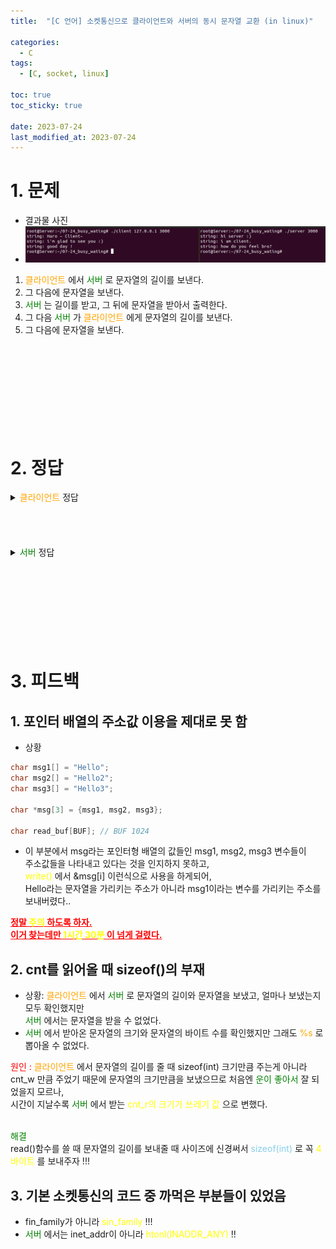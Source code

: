 ```yaml
---
title:  "[C 언어] 소켓통신으로 클라이언트와 서버의 동시 문자열 교환 (in linux)" 

categories:
  - C
tags:
  - [C, socket, linux]

toc: true
toc_sticky: true

date: 2023-07-24
last_modified_at: 2023-07-24
---
```





# 1. 문제


- 결과물 사진
- ![socket_7_result](../../images/socket_7_result.png)  

1. <span style="color:orange"> 클라이언트 </span>에서 <span style="color:green"> 서버 </span>로 문자열의 길이를 보낸다.
2. 그 다음에 문자열을 보낸다.
3. <span style="color:green"> 서버 </span>는 길이를 받고, 그 뒤에 문자열을 받아서 출력한다.
4. 그 다음 <span style="color:green"> 서버 </span>가 <span style="color:orange"> 클라이언트 </span>에게 문자열의 길이를 보낸다.
5. 그 다음에 문자열을 보낸다.



<br>
<br>
<br>
<br>
<br>
<br>
<br>
<br>


# 2. 정답


<details>
<summary> <span style="color:orange"> 클라이언트 </span> 정답 </summary>
<div markdown="1">

```c
#include <stdio.h>
#include <stdlib.h>
#include <string.h>
#include <unistd.h>
#include <arpa/inet.h>
#include <sys/socket.h>

#define BUF 1024

void error_handling(char* message);

int main(int argc, char* argv[])
{
    // basic def
    int sock;
    struct sockaddr_in serv_addr;


    


    // argc check
    if(argc != 3)
    {
        printf("Usage : %s <IP> <PORT> \n", argv[0]);
        exit(1);
    }

    // socket()
    sock = socket(PF_INET, SOCK_STREAM, 0);
    if(sock == -1) error_handling("socket() error");

    // memset init
    memset(&serv_addr, 0, sizeof(serv_addr));
    serv_addr.sin_family = AF_INET;
    serv_addr.sin_addr.s_addr = inet_addr(argv[1]);
    serv_addr.sin_port = htons(atoi(argv[2]));

    // connect
    if( connect(sock, (struct sockaddr*)&serv_addr,  sizeof(serv_addr)) == -1)
        error_handling("connect() error");
    else
        printf("connected..............................\n");




    // coinside str trade def
    char msg1[] = "Hi server ! ";
    char msg2[] = "i am clie...groot";
    char msg3[] = "i am grooooooooot!!!!";

    char* msg[3] = {msg1, msg2, msg3};

    char read_buf[BUF]; // BUF 1024
    

    // for write
    int i, cnt_w;
    ssize_t ck_cnt_w_len, ck_str_w_len;

    // for read
    int cnt_r, str_tot;
    ssize_t ck_cnt_r_len, ck_str_r_len;




    // control
    for(i = 0; i < 3; i++)
    {
        // write cnt
        cnt_w = strlen(msg[1]);
        printf("cnt_w : %d \n", cnt_w);
        ck_cnt_w_len = write(sock, &cnt_w, sizeof(int));
        if( ck_cnt_w_len == -1) error_handling("ck_cnt_w_len is -1 !! error ");
        printf("ck_cnt_w_len : %d \n", (int)ck_cnt_w_len);



        // write str
        ck_str_w_len = write(sock, msg[i], cnt_w);
        if(ck_str_w_len == -1) error_handling("ck_str_w_len error ");
        printf("ck_str_w_len : %d \n", (int)ck_str_w_len);



        // read cnt
        ck_cnt_r_len = read(sock, &cnt_r, sizeof(int));
        if(ck_cnt_r_len == -1) error_handling("read() error");
        printf("ck_cnt_r_len : %d \n", (int)ck_cnt_r_len);

        
        // read str
        str_tot = 0;
        ck_str_r_len = read(sock, &read_buf[str_tot], cnt_r);
        if(ck_str_r_len == -1) error_handling("read() error");
        printf("ck_str_r_len : %d \n", (int)ck_str_r_len);
        read_buf[str_tot + ck_str_r_len] = '\0';

        printf(" %s \n", &read_buf[str_tot]);

        str_tot += (ck_str_r_len + 1); // +1 -> NULL space
    }
    close(sock);


    return 0;
}



void error_handling(char* message)
{
    fputs(message, stderr);
    fputc('\n', stderr);
    exit(1);
}


```
</div>
</details>


<br>
<br>
<br>
<br>



<details>
<summary> <span style="color:green"> 서버 </span>정답 </summary>
<div markdown="1">

```c
#include <stdio.h>
#include <stdlib.h>
#include <string.h>
#include <unistd.h>
#include <arpa/inet.h>
#include <sys/socket.h>

#define BAKCLOG 5
#define BUF 1024

void error_handling(char* message);

int main(int argc, char* argv[])
{
    // basic def
    int serv_sock;
    int clnt_sock;

    struct sockaddr_in serv_addr;
    struct sockaddr_in clnt_addr;

    socklen_t clnt_addr_size;




    // argc check
    if(argc != 2)
    {
        printf("Usage : %s <POTR> \n", argv[0]);
        exit(1);
    }

    // socket()
    serv_sock = socket(PF_INET, SOCK_STREAM, 0);
    if(serv_sock == -1 ) error_handling("socket() error");

    // memset init
    memset(&serv_addr, 0, sizeof(serv_addr));
    serv_addr.sin_family = AF_INET;
    serv_addr.sin_addr.s_addr = htonl(INADDR_ANY);
    serv_addr.sin_port = htons(atoi(argv[1]));

    // bind()
    if( bind(serv_sock, (struct sockaddr*)&serv_addr, sizeof(serv_addr)) == -1)
        error_handling("bind() error");

    // listen()
    if( listen(serv_sock, 5) == -1)
        error_handling("listen() error");

    // size, accept
    clnt_addr_size = sizeof(clnt_addr);
    clnt_sock = accept(serv_sock, (struct sockaddr*)&clnt_addr, &clnt_addr_size);
    if(clnt_sock == -1) error_handling("accept() error");





    // coinside str trade def
    char msg1[] = "yo what'up bro";
    char msg2[] = "what is mean groot bro";
    char msg3[] = "OMG ruuuuuunnn!!";

    char* msg[3] = {msg1, msg2, msg3};
    
    char read_buf[BUF]; // BUF 1024



    // for read
    int i, cnt_r, str_tot;
    ssize_t ck_cnt_r_len, ck_str_r_len;
    
    // for write
    int cnt_w;
    ssize_t ck_cnt_w_len, ck_str_w_len;




    for(i = 0; i < 3; i++)
    {
        // read cnt
        ck_cnt_r_len = read(clnt_sock, &cnt_r, sizeof(int));
        printf("ck_cnt_r_len : %d \n", (int)ck_cnt_r_len);


        str_tot = 0;
        // read str
        ck_str_r_len = read(clnt_sock, &read_buf[str_tot], cnt_r);
        printf("ck_str_r_len : %d \n", (int)ck_str_r_len);
        read_buf[str_tot + ck_str_r_len] = '\0';

        printf("%s \n", &read_buf[str_tot]);

        str_tot += ck_str_r_len+1; // for null space -> +1



        // write cnt
        cnt_w = strlen(msg[i]);
        ck_cnt_w_len = write(clnt_sock, &cnt_w, sizeof(int));
        if(ck_cnt_w_len == -1) error_handling("write() error");

        // write str
        ck_str_w_len = write(clnt_sock, msg[i], cnt_w);
        if(ck_str_w_len == -1) error_handling("write(2) error");

    }

    close(clnt_sock);
    close(serv_sock);
    return 0;
}

void error_handling(char* message)
{
    fputs(message, stderr);
    fputc('\n', stderr);
    exit(1);
}


```
</div>
</details>







<br>
<br>
<br>
<br>
<br>
<br>
<br>
<br>




# 3. 피드백


## 1. 포인터 배열의 주소값 이용을 제대로 못 함 
- 상황

```c
char msg1[] = "Hello";
char msg2[] = "Hello2";
char msg3[] = "Hello3";

char *msg[3] = {msg1, msg2, msg3};

char read_buf[BUF]; // BUF 1024
```
- 이 부분에서 msg라는 포인터형 배열의 값들인 msg1, msg2, msg3 변수들이 <br>
주소값들을 나타내고 있다는 것을 인지하지 못하고, <br>
<span style="color:yellow"> write() </span>에서 &msg[i] 이런식으로 사용을 하게되어, <br>
Hello라는 문자열을 가리키는 주소가 아니라 msg1이라는 변수를 가리키는 주소를 보내버렸다..<br>


<span style="color:red"> **<u>정말 <span style="color:yellow"> 주의 </span> 하도록 하자. <br>
이거 찾는데만 <span style="color:yellow"> 1시간 30분 </span>이 넘게 걸렸다. </u>** </span>


## 2. cnt를 읽어올 때 sizeof()의 부재
- 상황: <span style="color:orange"> 클라이언트 </span>에서 <span style="color:green"> 서버 </span>로 문자열의 길이와 문자열을 보냈고, 얼마나 보냈는지 모두 확인했지만 <br>
<span style="color:green"> 서버 </span>에서는 문자열을 받을 수 없었다.
- <span style="color:green"> 서버 </span>에서 받아온 문자열의 크기와 문자열의 바이트 수를 확인했지만 그래도 <span style="color:orange"> %s </span> 로 뽑아올 수 없었다.

<span style="color:red"> 원인 : </span> <span style="color:orange"> 클라이언트 </span>에서 문자열의 길이를 줄 때 sizeof(int) 크기만큼 주는게 아니라 <br>
cnt_w 만큼 주었기 때문에 문자열의 크기만큼을 보냈으므로 처음엔 <span style="color:green"> 운이 좋아서 </span> 잘 되었을지 모르나, <br>
 시간이 지날수록 <span style="color:green"> 서버 </span>에서 받는 <span style="color:yellow"> cnt_r의 크기가 쓰레기 값 </span> 으로 변했다.

<br>
<span style="color:green"> 해결  </span> <br>
read()함수를 쓸 때 문자열의 길이를 보내줄 때 사이즈에 신경써서 <span style="color:#87CEEB"> sizeof(int) </span>로 꼭 <span style="color:yellow"> 4바이트 </span>를 보내주자 !!!


## 3. 기본 소켓통신의 코드 중 까먹은 부분들이 있었음
- fin_family가 아니라 <span style="color:yellow"> sin_family </span> !!!
- <span style="color:green"> 서버 </span>에서는 inet_addr이 아니라 <span style="color:yellow"> htonl(INADDR_ANY) </span> !!